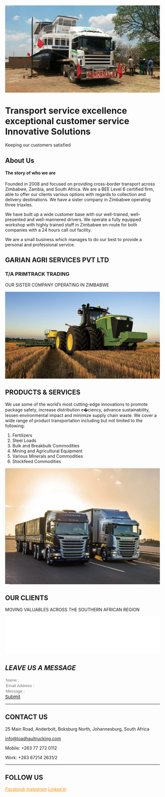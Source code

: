 
  
  
![Alt image](Hero_1.JPG)

# Transport service excellence exceptional customer service Innovative Solutions

Keeping our customers satisfied


## About **Us**

#### The story of who we are

Founded in 2008 and focused on providing cross-border transport across Zimbabwe, Zambia, and South Africa. We are a BEE Level 6 certified firm, able to offer our clients various options with regards to collection and delivery destinations. We have a sister company in Zimbabwe operating three triaxles.

We have built up a wide customer base with our well-trained, well-presented and well-mannered drivers. We operate a fully equipped workshop with highly trained staff in Zimbabwe en-route for both companies with a 24 hours call out facility.

We are a small business which manages to do our best to provide a personal and professional service.


## GARIAN AGRI SERVICES PVT LTD
### T/A PRIMTRACK TRADING

OUR SISTER COMPANY OPERATING IN ZIMBABWE

![Alt image](About_1.jpg)

## PRODUCTS & **SERVICES** 

We use some of the world’s most cutting-edge innovations to promote package safety, increase distribution e�ciency, advance sustainability, lessen environmental impact and minimize supply chain waste. We cover a wide range of product transportation including but not limited to the following:
1. Fertilizers
2. Steel Loads
3. Bulk and Breakbulk Commodities
4. Mining and Agricultural Equipment
5. Various Minerals and Commodities
7. Stockfeed Commodities


![Alt image](Products_&_Services_1.jpg)


## OUR **CLIENTS**

MOVING VALUABLES ACROSS THE SOUTHERN AFRICAN REGION


<img src="LOGO.png" alt="" style="background:darkorange">
  


## *LEAVE US A MESSAGE*

<form action="#">
                <input type="text" placeholder="Name :" style="background:transparent; border:none "> <br>
                <input type="text" placeholder="Email Address :" style="background:transparent; border:none">  <br>
                <input type="text" placeholder="Message :" style="background:transparent; border:none "> <br>
                <a href="#" title="submit" style="darkorange;font-size:15px">Submit</a>
</form>

***

## CONTACT **US**

25 Main Road, Anderbolt, Boksburg North, Johannesburg, South Africa

<a href="mailto:loadhaultrucking.com" title="address" style="color:darkorange;" >info@loadhaultrucking.com</a>

Mobile: +263 77 272 0112

Work: +263 67214 2631/2

***

## FOLLOW **US**
*<a href="https://tanyaradzwa20.github.io/MarkDown2/#myself" title="Title" style="color:darkorange;">Facebook</a>*
*<a href="https://tanyaradzwa20.github.io/MarkDown2/#myself" title="Title" style="color:darkorange;">Instagram</a>*
*<a href="https://tanyaradzwa20.github.io/MarkDown2/#myself" title="Title" style="color:darkorange;">Linked In</a>*
  
